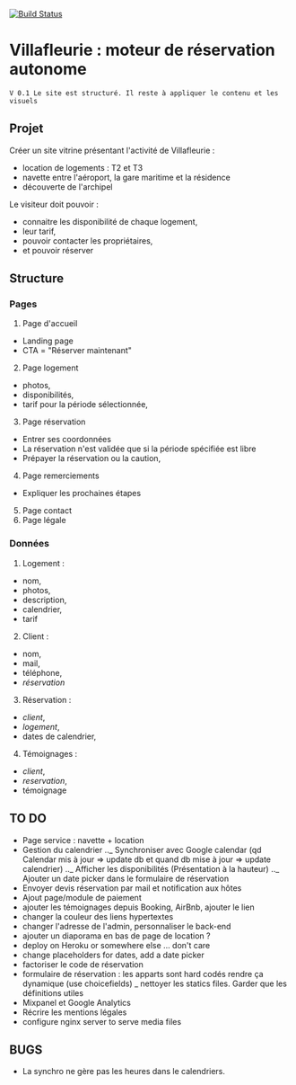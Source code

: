 [![Build Status](https://travis-ci.org/fhinkel/create-download-link.svg?branch=master)](https://travis-ci.org/fhinkel/create-download-link)

# Villafleurie : moteur de réservation autonome

`V 0.1 Le site est structuré. Il reste à appliquer le contenu et les visuels`

## Projet

Créer un site vitrine présentant l'activité de Villafleurie :

- location de logements : T2 et T3
- navette entre l'aéroport, la gare maritime et la résidence
- découverte de l'archipel

Le visiteur doit pouvoir :

- connaitre les disponibilité de chaque logement,
- leur tarif,
- pouvoir contacter les propriétaires,
- et pouvoir réserver

## Structure

### Pages

1. Page d'accueil

- Landing page
- CTA = "Réserver maintenant"

2. Page logement

- photos,
- disponibilités,
- tarif pour la période sélectionnée,

3. Page réservation

- Entrer ses coordonnées
- La réservation n'est validée que si la période spécifiée est libre
- Prépayer la réservation ou la caution,

4. Page remerciements

- Expliquer les prochaines étapes

5. Page contact
6. Page légale

### Données

1. Logement :

- nom,
- photos,
- description,
- calendrier,
- tarif

2. Client :

- nom,
- mail,
- téléphone,
- _réservation_

3. Réservation :

- _client_,
- _logement_,
- dates de calendrier,

4. Témoignages :

- _client_,
- _reservation_,
- témoignage

## TO DO

- Page service : navette + location
- Gestion du calendrier
  ..\_ Synchroniser avec Google calendar (qd Calendar mis à jour => update db et quand db mise à jour => update calendrier)
  ..\_ Afficher les disponibilités (Présentation à la hauteur)
  ..\_ Ajouter un date picker dans le formulaire de réservation
- Envoyer devis réservation par mail et notification aux hôtes
- Ajout page/module de paiement
- ajouter les témoignages depuis Booking, AirBnb, ajouter le lien
- changer la couleur des liens hypertextes
- changer l'adresse de l'admin, personnaliser le back-end
- ajouter un diaporama en bas de page de location ?
- deploy on Heroku or somewhere else … don't care
- change placeholders for dates, add a date picker
- factoriser le code de réservation
- formulaire de réservation : les apparts sont hard codés rendre ça dynamique (use choicefields)
  \_ nettoyer les statics files. Garder que les définitions utiles
- Mixpanel et Google Analytics
- Récrire les mentions légales
- configure nginx server to serve media files

## BUGS

- La synchro ne gère pas les heures dans le calendriers.
